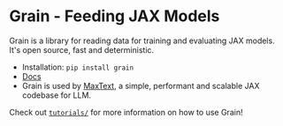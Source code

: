# Grain - Feeding JAX Models

Grain is a library for reading data for training and evaluating JAX models. It's
open source, fast and deterministic.

* Installation: `pip install grain`
* [Docs](https://github.com/google/grain/tree/main/docs)
* Grain is used by [MaxText](https://github.com/google/maxtext/tree/main), a simple, performant and scalable JAX codebase for LLM.

Check out [`tutorials/`](./tutorials) for more information on how to use Grain!



